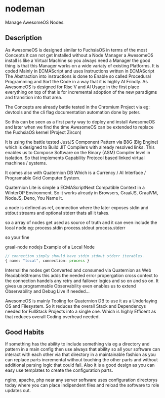 # nodeman
Manage AwesomeOS Nodes. 

## Description
As AwesomeOS is designed similar to FuchsiaOS in terms of the most Concepts it can not get Installed without a Node Manager
a AwesomeOS install is like a Virtual Machine so you always need a Manager the good thing is that this Manager works on
a wide variaty of existing Platforms. It is coded Mainly in ECMAScript and uses Instructions written in ECMAScript
The Abstraction into instructions is done to Enable so called Procedural Programming and Sort the Code in a way that it is
highly AI Frindly. As AwesomeOS is designed for Risc V and AI Usage in the first place everything on top of that is for incremental adoption
of the new paradigms and transition into that area.

The Concepts are already battle tested in the Chromium Project via eg: devtools and the cli flag documentation automation done by peter.

So this can be seen as a first party way to deploy and install AwesomeOS and later when we find the time AwesomeOS can be extended to replace
the FuchsiaOS kernel (Project Zircon)

It is using the battle tested JustJS Component Pattern via B8G (Big Engine) which is designed to Build JIT Compilers with already resolved links. 
This enables us to Compose Software on the Binary (ASM) Compiler level in isolation. So that implements Capability Protocol based linked virtual machines / systems.

It comes also with Quaternion DB Which is a Currency / AI Interface / Programable Grid Computer System.

Quaternion Lite is simple a ECMAScriptNext Compatible Context in a WInterOP Environment. So it works already in Browsers, GraalJS, GraalVM, NodeJS, Deno, You Name it.

a node is defined as ref, connection where the later exposes stdin and stdout streams and optional stderr thats all it takes. 

so a array of nodes get used as source of truth and it can even include the local node eg: process.stdin process.stdout process.stderr 

so your fine 


graal-node nodejs Example of a Local Node
```ts
// connection simply should have stdin stdout stderr iterables. 
{ name: "local", connection: process }
```

Internal the nodes get Converted and consumed via Quaternion as Web ReadableStreams this adds the needed error propergation cross context to the connection
handels any retry and failover logics and so on and so on. It gives us programmable Observability even enables us to extend Observability and Debug Live if needed...

AwesomeOS is mainly Tooling for Quaternion DB to use it as a Underlaying OS and Filesystem. So it reduces the overall Stack and Dependencys needed for FullStack Projects into a single one. Which is highly Efficent as that reduces overall Coding overhead needed.

## Good Habits
If something has the ability to include something via eg a directory and pattern in a main config then use always that ability so all your software can interact with each other via that directory in a maintainable fashion as you can replace parts incremental without touching the other parts and without additional parsing logic that could fail. Also it is a good design as you can easy use templates to create the configuration parts.

nginx, apache, php near any server software uses configuration directorys today where you can place indipendent files and reload the software to role updates out.








